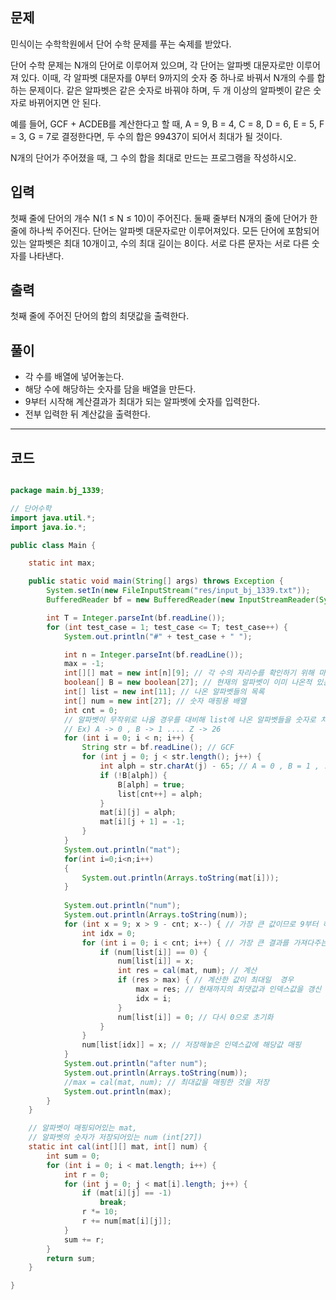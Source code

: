 문제
-----
민식이는 수학학원에서 단어 수학 문제를 푸는 숙제를 받았다.

단어 수학 문제는 N개의 단어로 이루어져 있으며, 각 단어는 알파벳 대문자로만 이루어져 있다. 
이때, 각 알파벳 대문자를 0부터 9까지의 숫자 중 하나로 바꿔서 N개의 수를 합하는 문제이다. 
같은 알파벳은 같은 숫자로 바꿔야 하며, 두 개 이상의 알파벳이 같은 숫자로 바뀌어지면 안 된다.

예를 들어, GCF + ACDEB를 계산한다고 할 때, A = 9, B = 4, C = 8, D = 6, E = 5, F = 3, G = 7로 결정한다면, 두 수의 합은 99437이 되어서 최대가 될 것이다.

N개의 단어가 주어졌을 때, 그 수의 합을 최대로 만드는 프로그램을 작성하시오.

입력
-----
첫째 줄에 단어의 개수 N(1 ≤ N ≤ 10)이 주어진다. 
둘째 줄부터 N개의 줄에 단어가 한 줄에 하나씩 주어진다. 
단어는 알파벳 대문자로만 이루어져있다. 모든 단어에 포함되어 있는 알파벳은 최대 10개이고, 수의 최대 길이는 8이다. 
서로 다른 문자는 서로 다른 숫자를 나타낸다.

출력
-----
첫째 줄에 주어진 단어의 합의 최댓값을 출력한다.

풀이
-----
* 각 수를 배열에 넣어놓는다.
* 해당 수에 해당하는 숫자를 담을 배열을 만든다.
* 9부터 시작해 계산결과가 최대가 되는 알파벳에 숫자를 입력한다.
* 전부 입력한 뒤 계산값을 출력한다.

***

코드
-----

```java

package main.bj_1339;

// 단어수학
import java.util.*;
import java.io.*;

public class Main {

	static int max;

	public static void main(String[] args) throws Exception {
		System.setIn(new FileInputStream("res/input_bj_1339.txt"));
		BufferedReader bf = new BufferedReader(new InputStreamReader(System.in));

		int T = Integer.parseInt(bf.readLine());
		for (int test_case = 1; test_case <= T; test_case++) {
			System.out.println("#" + test_case + " ");

			int n = Integer.parseInt(bf.readLine());
			max = -1;
			int[][] mat = new int[n][9]; // 각 수의 자리수를 확인하기 위해 마지막에 -1을 넣는다 -> 9칸의 배열로 선언
			boolean[] B = new boolean[27]; // 현재의 알파벳이 이미 나온적 있는지를 확인
			int[] list = new int[11]; // 나온 알파벳들의 목록
			int[] num = new int[27]; // 숫자 매핑용 배열
			int cnt = 0;
			// 알파벳이 무작위로 나올 경우를 대비해 list에 나온 알파벳들을 숫자로 치환하여 채운다
			// Ex) A -> 0 , B -> 1 .... Z -> 26
			for (int i = 0; i < n; i++) {
				String str = bf.readLine(); // GCF
				for (int j = 0; j < str.length(); j++) {
					int alph = str.charAt(j) - 65; // A = 0 , B = 1 , ....
					if (!B[alph]) {
						B[alph] = true;
						list[cnt++] = alph;
					}
					mat[i][j] = alph;
					mat[i][j + 1] = -1;
				}
			}
			System.out.println("mat");
			for(int i=0;i<n;i++)
			{
				System.out.println(Arrays.toString(mat[i]));
			}
			
			System.out.println("num");
			System.out.println(Arrays.toString(num));
			for (int x = 9; x > 9 - cnt; x--) { // 가장 큰 값이므로 9부터 하나씩 줄이며 채운다.
				int idx = 0;
				for (int i = 0; i < cnt; i++) { // 가장 큰 결과를 가져다주는 칸으로 넣는다.
					if (num[list[i]] == 0) {
						num[list[i]] = x;
						int res = cal(mat, num); // 계산
						if (res > max) { // 계산한 값이 최대일  경우
							max = res; // 현재까지의 최댓값과 인덱스값을 갱신
							idx = i;
						}
						num[list[i]] = 0; // 다시 0으로 초기화
					}
				}
				num[list[idx]] = x; // 저장해놓은 인덱스값에 해당값 매핑
			}
			System.out.println("after num");
			System.out.println(Arrays.toString(num));
			//max = cal(mat, num); // 최대값을 매핑한 것을 저장
			System.out.println(max);
		}
	}

	// 알파벳이 매핑되어있는 mat,
	// 알파벳의 숫자가 저장되어있는 num (int[27])
	static int cal(int[][] mat, int[] num) {
		int sum = 0;
		for (int i = 0; i < mat.length; i++) {
			int r = 0;
			for (int j = 0; j < mat[i].length; j++) {
				if (mat[i][j] == -1)
					break;
				r *= 10;
				r += num[mat[i][j]];
			}
			sum += r;
		}
		return sum;
	}

}
